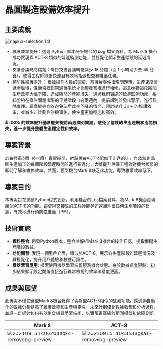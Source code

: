 # 晶圓製造設備效率提升

## 主要成就

![napkin-selection (4)](https://hackmd.io/_uploads/rkX1UD2TR.png)

- 維護效率提升：透過 Python 腳本分析機台的 Log 檔案資料，為 Mark 8 機台成功實現與 ACT-8 類似的延遲監測功能，並視覺化顯示生產階段的延遲情況。
- 交接會議時間縮短：每日交接會議時間減少 15 分鐘（由 1 小時減少至 45 分鐘），使得工程師能更快速且有效地指派檢查和維護任務。
- 預防性維護提升： 根據操作人員的回饋，當機台零件出現問題時，生產速度會逐漸變慢，但通常要到兩週後系統才會觸發警報進行維修。這意味著這段期間生產效率大幅下降，造成隱形的產能損失。通過我們實施的延遲監測功能，系統能夠在零件問題出現的早期階段（約兩週內）提前識別並發出警示，進行及時維護。這樣能夠有效避免生產效率下降的情況，預計提升 20% 的維護效率，並減少非計劃性停機事件，使生產更加穩定和高效。

**此 20% 的效率提升基於能夠提前兩週識別問題，避免了低效的生產週期和產能損失，進一步提升整體生產穩定性和效率。**

## 專案背景
於台積電3廠（8吋廠）實習期間，新型機台ACT-8配備了先進的UI，有效監測晶圓生產加工的每個階段延遲時間並進行視覺化，大幅提升設備工程師對機台狀態的即時了解和維修效率。然而，舊型機台Mark 8缺乏此功能，導致維護效率低下。

## 專案目的
本專案旨在透過Python程式設計，利用機台的Log檔案資料，為Mark 8機台實現類似ACT-8的功能。這使得交接班的工程師能夠迅速識別出任何生產階段的延遲，有效地進行預防性維護（PM）。

## 技術實施
- **資料整合**: 開發Python腳本，整合並解析Mark 8機台的操作日誌，提取關鍵生產階段數據。
- **功能開發**: 實現一個用戶介面，類似於ACT-8，展示各生產階段的延遲情況及其視覺化，提升用戶體驗和數據可讀性。
- **機器學習應用**: 探索使用機器學習技術預測機台狀態。由於數據維度限制，初步結果顯示設定閾值直接進行異常檢測的效率和精度更高。

## 成果與展望
此專案不僅使舊型Mark 8機台獲得了與新型ACT-8相似的監測功能，還通過自動化的數據分析提高了維護效率和生產穩定性。未來計劃優化數據收集和分析過程，並進一步探討如何有效整合機器學習技術，以實現更高級的預測模型和故障診斷。

| Mark 8 | ACT-8 |
| ---- | -------- |
|![202109151406204aqx4-removebg-preview](https://hackmd.io/_uploads/Hyi44XS_kl.png)|![2021091514043538gsa1-removebg-preview](https://hackmd.io/_uploads/HyMB4mHuke.png)|
